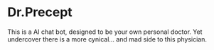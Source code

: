 # Dr.Precept
This is a AI chat bot, designed to be your own personal doctor. Yet undercover there is a more cynical... and mad side to this physician.
